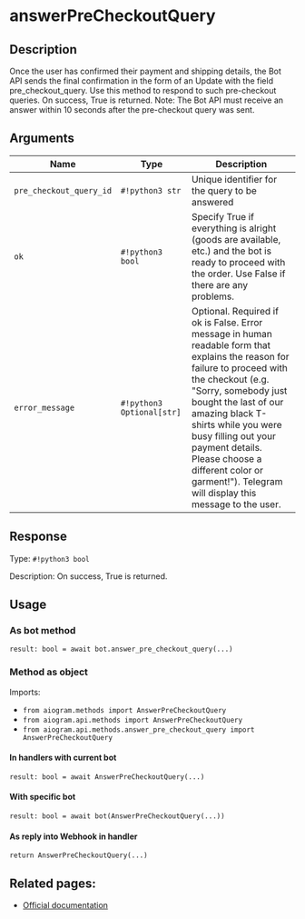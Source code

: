 # answerPreCheckoutQuery

## Description

Once the user has confirmed their payment and shipping details, the Bot API sends the final confirmation in the form of an Update with the field pre_checkout_query. Use this method to respond to such pre-checkout queries. On success, True is returned. Note: The Bot API must receive an answer within 10 seconds after the pre-checkout query was sent.


## Arguments

| Name | Type | Description |
| - | - | - |
| `pre_checkout_query_id` | `#!python3 str` | Unique identifier for the query to be answered |
| `ok` | `#!python3 bool` | Specify True if everything is alright (goods are available, etc.) and the bot is ready to proceed with the order. Use False if there are any problems. |
| `error_message` | `#!python3 Optional[str]` | Optional. Required if ok is False. Error message in human readable form that explains the reason for failure to proceed with the checkout (e.g. "Sorry, somebody just bought the last of our amazing black T-shirts while you were busy filling out your payment details. Please choose a different color or garment!"). Telegram will display this message to the user. |



## Response

Type: `#!python3 bool`

Description: On success, True is returned.


## Usage

### As bot method

```python3
result: bool = await bot.answer_pre_checkout_query(...)
```

### Method as object

Imports:

- `from aiogram.methods import AnswerPreCheckoutQuery`
- `from aiogram.api.methods import AnswerPreCheckoutQuery`
- `from aiogram.api.methods.answer_pre_checkout_query import AnswerPreCheckoutQuery`

#### In handlers with current bot
```python3
result: bool = await AnswerPreCheckoutQuery(...)
```

#### With specific bot
```python3
result: bool = await bot(AnswerPreCheckoutQuery(...))
```
#### As reply into Webhook in handler
```python3
return AnswerPreCheckoutQuery(...)
```


## Related pages:

- [Official documentation](https://core.telegram.org/bots/api#answerprecheckoutquery)
